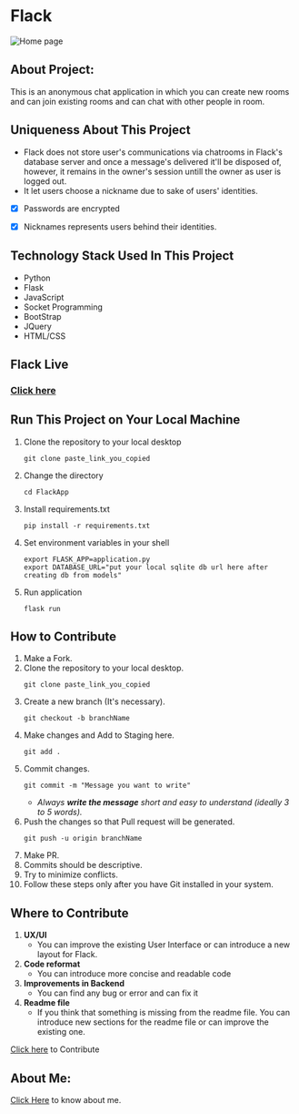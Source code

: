 # Flack


![Home page](static/home_page.png)


## About Project:

This is an anonymous chat application in which you can create new rooms and can join existing rooms and can chat with other people in room.

## Uniqueness About This Project
* Flack does not store user's communications via chatrooms in Flack's database server and once a message's delivered it'll be disposed of, however, it remains in the owner's session untill the owner as user is logged out.
* It let users choose a nickname due to sake of users' identities.
- [x] Passwords are encrypted
- [x] Nicknames represents users behind their identities.


## Technology Stack Used In This Project
* Python
* Flask
* JavaScript
* Socket Programming
* BootStrap
* JQuery
* HTML/CSS

## Flack Live
### [Click here]( https://flack-web-app.herokuapp.com/) 

## Run This Project on Your Local Machine

1. Clone the repository to your local desktop
    ```
    git clone paste_link_you_copied
    ```
2. Change the directory 
    ```
    cd FlackApp
    ```
3. Install requirements.txt
    ```
    pip install -r requirements.txt 
    ```
4. Set environment variables in your shell
    ```
    export FLASK_APP=application.py
    export DATABASE_URL="put your local sqlite db url here after creating db from models"
    ```
5. Run application
    ```
    flask run
    ```
 
## How to Contribute

1. Make a Fork.
2. Clone the repository to your local desktop.
    ```
    git clone paste_link_you_copied
    ```
3. Create a new branch (It's necessary).
    ```
    git checkout -b branchName
    ```
4. Make changes and Add to Staging here.
    ```
    git add .
    ```
5. Commit changes.
    ```
    git commit -m "Message you want to write"
    ```
    * _Always __write the message__ short and easy to understand (ideally 3 to 5 words)._
6. Push the changes so that Pull request will be generated.
    ```
    git push -u origin branchName
    ```
7. Make PR.
8. Commits should be descriptive.
9. Try to minimize conflicts.
10. Follow these steps only after you have Git installed in your system.

## Where to Contribute
1. __UX/UI__
    * You can improve the existing User Interface or can introduce a new layout for Flack.
2. __Code reformat__
    * You can introduce more concise and readable code 
3. __Improvements in Backend__
    * You can find any bug or error and can fix it
4. __Readme file__
    * If you think that something is missing from the readme file. You can introduce new sections for the readme file or can improve the existing one. 


[Click here](https://github.com/HemendraKhatik/FlackApp) to Contribute 

## About Me:

[Click Here](https://hemendrakhatik.github.io/Portfolio/) to know about me.



